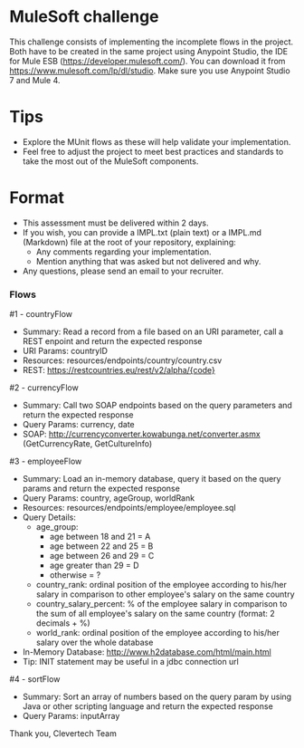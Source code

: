 # MuleSoft challenge

This challenge consists of implementing the incomplete flows in the project.
Both have to be created in the same project using Anypoint Studio, the IDE for Mule ESB (https://developer.mulesoft.com/). 
You can download it from https://www.mulesoft.com/lp/dl/studio. 
Make sure you use Anypoint Studio 7 and Mule 4.

# Tips
* Explore the MUnit flows as these will help validate your implementation.
* Feel free to adjust the project to meet best practices and standards to take the most out of the MuleSoft components.

# Format
* This assessment must be delivered within 2 days.
* If you wish, you can provide a IMPL.txt (plain text) or a IMPL.md (Markdown) file at the root of your repository, explaining:
    * Any comments regarding your implementation.
    * Mention anything that was asked but not delivered and why.
* Any questions, please send an email to your recruiter.

### Flows ###

#1 - countryFlow

 * Summary: Read a record from a file based on an URI parameter, call a REST enpoint and return the expected response
 * URI Params: countryID
 * Resources: resources/endpoints/country/country.csv
 * REST: https://restcountries.eu/rest/v2/alpha/{code}

#2 - currencyFlow

 * Summary: Call two SOAP endpoints based on the query parameters and return the expected response
 * Query Params: currency, date
 * SOAP: http://currencyconverter.kowabunga.net/converter.asmx (GetCurrencyRate, GetCultureInfo)

#3 - employeeFlow

 * Summary: Load an in-memory database, query it based on the query params and return the expected response
 * Query Params: country, ageGroup, worldRank
 * Resources: resources/endpoints/employee/employee.sql
 * Query Details: 
	* age_group: 
		* age between 18 and 21 = A
		* age between 22 and 25 = B
		* age between 26 and 29 = C
		* age greater than 29   = D
		* otherwise             = ?		
	* country_rank: ordinal position of the employee according to his/her salary in comparison to other employee's salary on the same country
	* country_salary_percent: % of the employee salary in comparison to the sum of all employee's salary on the same country (format: 2 decimals + %)
	* world_rank: ordinal position of the employee according to his/her salary over the whole database  
 * In-Memory Database: http://www.h2database.com/html/main.html
 * Tip: INIT statement may be useful in a jdbc connection url

#4 - sortFlow

 * Summary: Sort an array of numbers based on the query param by using Java or other scripting language and return the expected response
 * Query Params: inputArray  

Thank you,
Clevertech Team